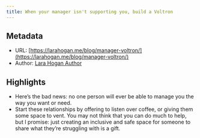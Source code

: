 ```yaml
---
title: When your manager isn't supporting you, build a Voltron
---
```

## Metadata
* URL: [https://larahogan.me/blog/manager-voltron/](https://larahogan.me/blog/manager-voltron/)
* Author: [Lara Hogan Author](None)

## Highlights
* Here’s the bad news: no one person will ever be able to manage you the way you want or need.
* Start these relationships by offering to listen over coffee, or giving them some space to vent. You may not think that you can do much to help, but I promise: just creating an inclusive and safe space for someone to share what they’re struggling with is a gift.